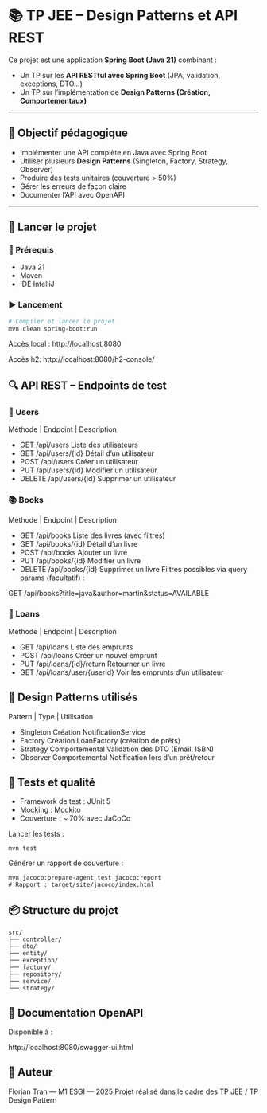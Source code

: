 # 📚 TP JEE – Design Patterns et API REST

Ce projet est une application **Spring Boot (Java 21)** combinant :
- Un TP sur les **API RESTful avec Spring Boot** (JPA, validation, exceptions, DTO…)
- Un TP sur l’implémentation de **Design Patterns (Création, Comportementaux)**

---

## 📌 Objectif pédagogique

- Implémenter une API complète en Java avec Spring Boot
- Utiliser plusieurs **Design Patterns** (Singleton, Factory, Strategy, Observer)
- Produire des tests unitaires (couverture > 50%)
- Gérer les erreurs de façon claire
- Documenter l’API avec OpenAPI

---

## 🚀 Lancer le projet

### 🔧 Prérequis
- Java 21
- Maven
- IDE IntelliJ

### ▶️ Lancement

```bash
# Compiler et lancer le projet
mvn clean spring-boot:run
```
Accès local : http://localhost:8080

Accès h2: http://localhost:8080/h2-console/

## 🔍 API REST – Endpoints de test
### 📘 Users

Méthode	| Endpoint	| Description
- GET	/api/users	Liste des utilisateurs
- GET	/api/users/{id}	Détail d’un utilisateur
- POST	/api/users	Créer un utilisateur
- PUT	/api/users/{id}	Modifier un utilisateur
- DELETE	/api/users/{id}	Supprimer un utilisateur

### 📚 Books
Méthode	| Endpoint | Description
- GET	/api/books	Liste des livres (avec filtres)
- GET	/api/books/{id}	Détail d’un livre
- POST	/api/books	Ajouter un livre
- PUT	/api/books/{id}	Modifier un livre
- DELETE	/api/books/{id}	Supprimer un livre
Filtres possibles via query params (facultatif) :

GET /api/books?title=java&author=martin&status=AVAILABLE

### 🔁 Loans
Méthode	| Endpoint	| Description
- GET	/api/loans	Liste des emprunts
- POST	/api/loans	Créer un nouvel emprunt
- PUT	/api/loans/{id}/return	Retourner un livre
- GET	/api/loans/user/{userId}	Voir les emprunts d’un utilisateur

## 🧠 Design Patterns utilisés
Pattern	| Type |	Utilisation
- Singleton	Création	NotificationService
- Factory	Création	LoanFactory (création de prêts)
- Strategy	Comportemental	Validation des DTO (Email, ISBN)
- Observer	Comportemental	Notification lors d’un prêt/retour

## 🧪 Tests et qualité
  - Framework de test : JUnit 5
  - Mocking : Mockito
  - Couverture : ~ 70% avec JaCoCo

  Lancer les tests :
```
mvn test
```
   Générer un rapport de couverture :
```
mvn jacoco:prepare-agent test jacoco:report
# Rapport : target/site/jacoco/index.html
```

## 📦 Structure du projet
```
src/
├── controller/
├── dto/
├── entity/
├── exception/
├── factory/
├── repository/
├── service/
└── strategy/
```
## 📄 Documentation OpenAPI

Disponible à :

http://localhost:8080/swagger-ui.html

## 👤 Auteur

Florian Tran — M1 ESGI — 2025
Projet réalisé dans le cadre des TP JEE / TP Design Pattern
